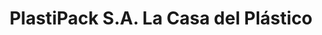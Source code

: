 ---
title: "PlastiPack S.A. La Casa del Plástico"
url: /ciudad-nueva/plastipack-s-a-la-casa-del-plastico/
shop: Allgemein
---